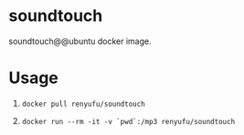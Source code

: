 # soundtouch

soundtouch@@ubuntu docker image.


# Usage

1. `docker pull renyufu/soundtouch`

2. ``docker run --rm -it -v `pwd`:/mp3 renyufu/soundtouch``
